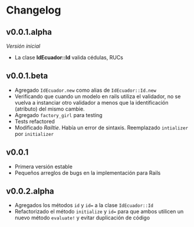 # Changelog

## v0.0.1.alpha

*Versión inicial*

* La clase **IdEcuador::Id** valida cédulas, RUCs

## v0.0.1.beta

* Agregado `IdEcuador.new` como alias de `IdEcuador::Id.new`
* Verificando que cuando un modelo en rails utiliza el validador, no se vuelva a instanciar otro validador a menos que la identificación (atributo) del mismo cambie.
* Agregado `factory_girl` para testing
* Tests refactored
* Modificado *Railtie*. Había un error de sintaxis. Reemplazado `intializer` por `initializer`

## v0.0.1

* Primera versión estable
* Pequeños arreglos de bugs en la implementación para Rails

## v0.0.2.alpha

* Agregados los métodos `id` y `id=` a la clase `IdEcuador::Id`
* Refactorizado el método `initialize` y `id=` para que ambos utilicen un nuevo método `evaluate!` y evitar duplicación de código
